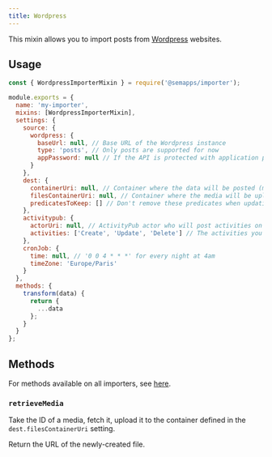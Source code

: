 ```yaml
---
title: Wordpress
---
```


This mixin allows you to import posts from [Wordpress](https://wordpress.com) websites.

## Usage

```js
const { WordpressImporterMixin } = require('@semapps/importer');

module.exports = {
  name: 'my-importer',
  mixins: [WordpressImporterMixin],
  settings: {
    source: {
      wordpress: {
        baseUrl: null, // Base URL of the Wordpress instance
        type: 'posts', // Only posts are supported for now
        appPassword: null // If the API is protected with application passwords, enter one here
      }
    },
    dest: {
      containerUri: null, // Container where the data will be posted (must be created already)
      filesContainerUri: null, // Container where the media will be uploaded (see retrieveMedia below)
      predicatesToKeep: [] // Don't remove these predicates when updating data
    },
    activitypub: {
      actorUri: null, // ActivityPub actor who will post activities on synchronization (leave null to disable this)
      activities: ['Create', 'Update', 'Delete'] // The activities you want to be posted by the actor
    },
    cronJob: {
      time: null, // '0 0 4 * * *' for every night at 4am
      timeZone: 'Europe/Paris'
    }
  },
  methods: {
    transform(data) {
      return {
        ...data
      };
    }
  }
};
```

## Methods

For methods available on all importers, see [here](index.md#methods).

### `retrieveMedia`

Take the ID of a media, fetch it, upload it to the container defined in the `dest.filesContainerUri` setting.

Return the URL of the newly-created file.
